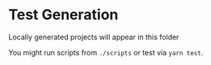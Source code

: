 # Test Generation

Locally generated projects will appear in this folder

You might run scripts from `./scripts` or test via `yarn test`.
